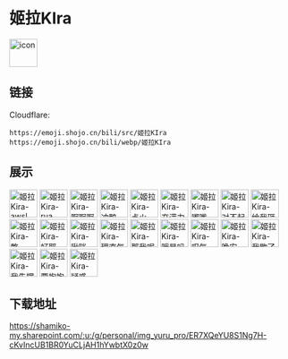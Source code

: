# 姬拉KIra
<img src="https://emoji.shojo.cn/bili/src/姬拉KIra/icon.png" width="50" height="50" alt="icon">

## 链接
Cloudflare:
```
https://emoji.shojo.cn/bili/src/姬拉KIra
https://emoji.shojo.cn/bili/webp/姬拉KIra
```
## 展示
<img src="https://emoji.shojo.cn/bili/src/姬拉KIra/姬拉Kira-awsl.png" width="50" height="50" alt="姬拉Kira-awsl">
<img src="https://emoji.shojo.cn/bili/src/姬拉KIra/姬拉Kira-rua.png" width="50" height="50" alt="姬拉Kira-rua">
<img src="https://emoji.shojo.cn/bili/src/姬拉KIra/姬拉Kira-啊啊啊.png" width="50" height="50" alt="姬拉Kira-啊啊啊">
<img src="https://emoji.shojo.cn/bili/src/姬拉KIra/姬拉Kira-冲鸭.png" width="50" height="50" alt="姬拉Kira-冲鸭">
<img src="https://emoji.shojo.cn/bili/src/姬拉KIra/姬拉Kira-点火.png" width="50" height="50" alt="姬拉Kira-点火">
<img src="https://emoji.shojo.cn/bili/src/姬拉KIra/姬拉Kira-充满力量.png" width="50" height="50" alt="姬拉Kira-充满力量">
<img src="https://emoji.shojo.cn/bili/src/姬拉KIra/姬拉Kira-嘟嘴.png" width="50" height="50" alt="姬拉Kira-嘟嘴">
<img src="https://emoji.shojo.cn/bili/src/姬拉KIra/姬拉Kira-对不起.png" width="50" height="50" alt="姬拉Kira-对不起">
<img src="https://emoji.shojo.cn/bili/src/姬拉KIra/姬拉Kira-给我砸.png" width="50" height="50" alt="姬拉Kira-给我砸">
<img src="https://emoji.shojo.cn/bili/src/姬拉KIra/姬拉Kira-憨.png" width="50" height="50" alt="姬拉Kira-憨">
<img src="https://emoji.shojo.cn/bili/src/姬拉KIra/姬拉Kira-好耶.png" width="50" height="50" alt="姬拉Kira-好耶">
<img src="https://emoji.shojo.cn/bili/src/姬拉KIra/姬拉Kira-啾咪.png" width="50" height="50" alt="姬拉Kira-啾咪">
<img src="https://emoji.shojo.cn/bili/src/姬拉KIra/姬拉Kira-理直气壮.png" width="50" height="50" alt="姬拉Kira-理直气壮">
<img src="https://emoji.shojo.cn/bili/src/姬拉KIra/姬拉Kira-那我呢.png" width="50" height="50" alt="姬拉Kira-那我呢">
<img src="https://emoji.shojo.cn/bili/src/姬拉KIra/姬拉Kira-哦是吗.png" width="50" height="50" alt="姬拉Kira-哦是吗">
<img src="https://emoji.shojo.cn/bili/src/姬拉KIra/姬拉Kira-叹气.png" width="50" height="50" alt="姬拉Kira-叹气">
<img src="https://emoji.shojo.cn/bili/src/姬拉KIra/姬拉Kira-晚安.png" width="50" height="50" alt="姬拉Kira-晚安">
<img src="https://emoji.shojo.cn/bili/src/姬拉KIra/姬拉Kira-我歇了.png" width="50" height="50" alt="姬拉Kira-我歇了">
<img src="https://emoji.shojo.cn/bili/src/姬拉KIra/姬拉Kira-我先摆了.png" width="50" height="50" alt="姬拉Kira-我先摆了">
<img src="https://emoji.shojo.cn/bili/src/姬拉KIra/姬拉Kira-要抱抱.png" width="50" height="50" alt="姬拉Kira-要抱抱">
<img src="https://emoji.shojo.cn/bili/src/姬拉KIra/姬拉Kira-疑惑.png" width="50" height="50" alt="姬拉Kira-疑惑">

## 下载地址

https://shamiko-my.sharepoint.com/:u:/g/personal/img_yuru_pro/ER7XQeYU8S1Ng7H-cKvIncUB1BR0YuCLjAH1hYwbtX0z0w
